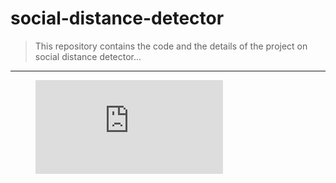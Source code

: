 # social-distance-detector

> This repository contains the code and the details of the project on social distance detector...

----

<figure class="video_container">
  <iframe src="https://www.linkedin.com/posts/satyagopalkothuru_machinelearning-internship2020-machinelearningcourse-activity-6686280630633951232-eS7V" frameborder="0" allowfullscreen="true"> </iframe>
</figure>
